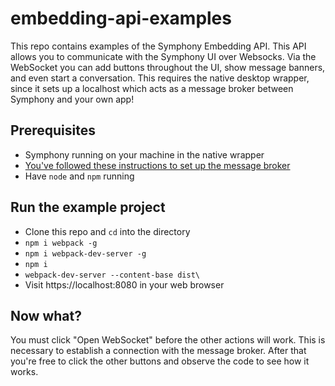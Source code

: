 # embedding-api-examples

This repo contains examples of the Symphony Embedding API. This API allows you to communicate with 
the Symphony UI over Websocks. Via the WebSocket you can add buttons throughout the UI, show message 
banners, and even start a conversation. This requires the native desktop wrapper, since it sets up a
localhost which acts as a message broker between Symphony and your own app!


## Prerequisites 


* Symphony running on your machine in the native wrapper
* [You've followed these instructions to set up the message broker](https://developers.symphony.com/documentation/client_embedding_api_guide)
* Have `node` and `npm` running


## Run the example project


* Clone this repo and `cd` into the directory
* `npm i webpack -g`
* `npm i webpack-dev-server -g`
* `npm i`
* `webpack-dev-server --content-base dist\`
* Visit https://localhost:8080 in your web browser


## Now what?

You must click "Open WebSocket" before the other actions will work. This is necessary to establish 
a connection with the message broker. After that you're free to click the other buttons and observe
the code to see how it works.
